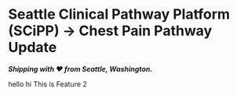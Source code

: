 # Seattle Clinical Pathway Platform (SCiPP) &rarr; Chest Pain Pathway Update
_**Shipping with ❤️ from Seattle, Washington.**_

hello
hi
This is Feature 2